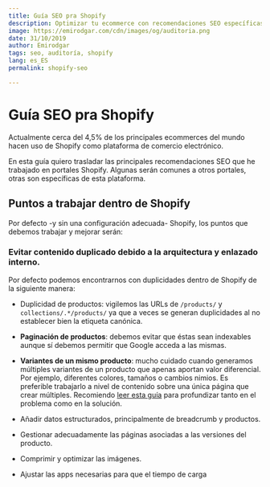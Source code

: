 ```yaml
---
title: Guía SEO pra Shopify 
description: Optimizar tu ecommerce con recomendaciones SEO específicas para Shopify 
image: https://emirodgar.com/cdn/images/og/auditoria.png
date: 31/10/2019
author: Emirodgar
tags: seo, auditoría, shopify
lang: es_ES
permalink: shopify-seo

---
```


# Guía SEO pra Shopify

Actualmente cerca del 4,5% de los principales ecommerces del mundo hacen uso de Shopify como plataforma de comercio electrónico. 

En esta guía quiero trasladar las principales recomendaciones SEO que he trabajado en portales Shopify. Algunas serán comunes a otros portales, otras son específicas de esta plataforma.

## Puntos a trabajar dentro de Shopify

Por defecto -y sin una configuración adecuada- Shopify, los puntos que debemos trabajar y mejorar serán:

 ### Evitar contenido duplicado debido a la arquitectura y enlazado interno.

Por defecto podemos encontrarnos con duplicidades dentro de Shopify de la siguiente manera:

 - Duplicidad de productos: vigilemos las URLs de `/products/` y `collections/.*/products/` ya que a veces se generan duplicidades al no establecer bien la etiqueta canónica. 
 - **Paginación de productos**: debemos evitar que éstas sean indexables aunque sí debemos permitir que Google acceda a las mismas.
 - **Variantes de un mismo producto**: mucho cuidado cuando generamos múltiples variantes de un producto que apenas aportan valor diferencial. Por ejemplo, diferentes colores, tamaños o cambios nimios. Es preferible trabajarlo a nivel de contenido sobre una única página que crear múltiples. Recomiendo [leer esta guía](https://www.searchenginejournal.com/seo-best-practices-for-color-variations/265323/) para profundizar tanto en el problema como en la solución.
 
 
 - Añadir datos estructurados, principalmente de breadcrumb y productos.
 - Gestionar adecuadamente las páginas asociadas a las versiones del producto.
 - Comprimir y optimizar las imágenes.
 - Ajustar las apps necesarias para que el tiempo de carga 

 
<!--stackedit_data:
eyJoaXN0b3J5IjpbLTM0NjM0NzY5Nyw1NzI4OTg3NTddfQ==
-->